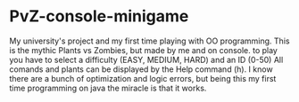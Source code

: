 # PvZ-console-minigame
My university's project and my first time playing with OO programming.
This is the mythic Plants vs Zombies, but made by me and on console.
to play you have to select a difficulty (EASY, MEDIUM, HARD) and an ID (0-50)
All comands and plants can be displayed by the Help command (h).
I know there are a bunch of optimization and logic errors, but being this my first time programming on java the miracle is that it works.
